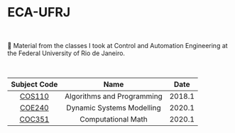 # ECA-UFRJ

<br>

📕 Material from the classes I took at Control and Automation Engineering at the Federal University of Rio de Janeiro.

<br>

| Subject Code       | Name | Date |
| :---:       |    :----:  | :----:|
| [COS110](https://github.com/EricaFer/COS110)  | Algorithms and Programming   |   2018.1 | 
| [COE240](https://github.com/EricaFer/COE240) |  Dynamic Systems Modelling  | 2020.1|      
|  [COC351](https://github.com/EricaFer/COC351) | Computational Math | 2020.1 | 
  
